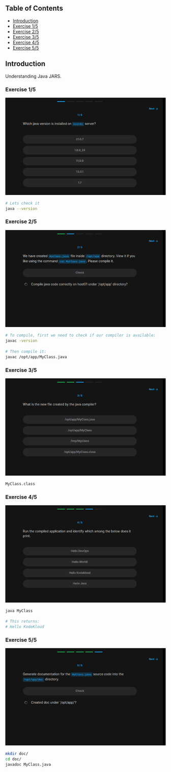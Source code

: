 ## Table of Contents

- [Introduction](#introduction)
- [Exercise 1/5](#exercise-15)
- [Exercise 2/5](#exercise-25)
- [Exercise 3/5](#exercise-35)
- [Exercise 4/5](#exercise-45)
- [Exercise 5/5](#exercise-55)

##  Introduction

Understanding Java JARS.

### Exercise 1/5
![alt text](image.png)
```bash
# Lets check it
java --version
```
### Exercise 2/5
![alt text](image-1.png)
```bash
# To compile, first we need to check if our compiler is available:
javac -version

# Then compile it:
javac /opt/app/MyClass.java
```
### Exercise 3/5
![alt text](image-2.png)
```bash
MyClass.class
```
### Exercise 4/5
![alt text](image-3.png)
```bash
java MyClass

# This returns: 
# Hello KodeKloud
```
### Exercise 5/5
![alt text](image-4.png)
```bash
mkdir doc/
cd doc/
javadoc MyClass.java
```